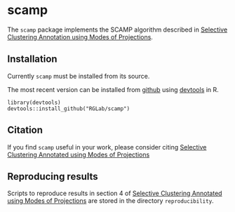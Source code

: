 # scamp

The `scamp` package implements the SCAMP algorithm described in [Selective Clustering Annotation using Modes of Projections](https://arxiv.org).

## Installation

Currently `scamp` must be installed from its source.

The most recent version can be installed from [github](https://github.com/RGlab/scamp) using [devtools](https://github.com/r-lib/devtools) in R.

    library(devtools)
    devtools::install_github("RGLab/scamp")
    
## Citation

If you find `scamp` useful in your work, please consider citing [Selective Clustering Annotated using Modes of Projections](https://arxiv.org)

## Reproducing results

Scripts to reproduce results in section 4 of [Selective Clustering Annotated using Modes of Projections](https://arxiv.org)
are stored in the directory `reproducibility`.